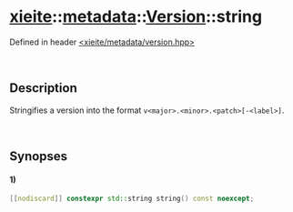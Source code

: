 # [xieite](../../../../../xieite.md)\:\:[metadata](../../../../../metadata.md)\:\:[Version](../../../version.md)\:\:string
Defined in header [<xieite/metadata/version.hpp>](../../../../../../include/xieite/metadata/version.hpp)

&nbsp;

## Description
Stringifies a version into the format `v<major>.<minor>.<patch>[-<label>]`.

&nbsp;

## Synopses
#### 1)
```cpp
[[nodiscard]] constexpr std::string string() const noexcept;
```
